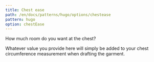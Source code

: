 ```yaml
---
title: Chest ease
path: /en/docs/patterns/hugo/options/chestease
pattern: hugo
option: chestEase
---
```


How much room do you want at the chest?

Whatever value you provide here will simply be added to your chest circumference measurement when drafting the garment.
